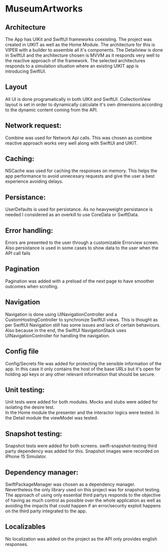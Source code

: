 # MuseumArtworks

## Architecture
The App has UIKit and SwiftUI frameworks coexisting.
The project was created in UIKIT as well as the Home Module. The architecture for this is VIPER with a builder to assemble all it's components.
The Detailview is done in SwIftUI and the architecture chosen is MVVM as it responds very well to the reactive approach of the framework.
The selected architectures responds to a simulation situation where an existing UIKIT app is introducing SwiftUI.

## Layout
All UI is done programatically in both UIKit and SwiftUI. CollectionView layout is set in order to dynamically calculate it's own dimensions according to the dynamic content coming from the API. 

## Network request:
Combine was used for Network Api calls. This was chosen as combine reactive approach works very well along with SwiftUI and UIKIT.

## Caching:
NSCache was used for caching the responses on memory. This helps the app performance to avoid unnecesary requests and give the user a best experience avoiding delays.
 

## Persistance:
UserDefaults is used for persistance. As no heavyweight persistance is needed I considered as an overkill to use CoreData or SwiftData.

## Error handling:
Errors are presented to the user through a customizable Errorview screen. Also persistance is used in some cases to show data to the user when the API call fails

## Pagination
Pagination was added with a preload of the next page to have smoother outcomes when scrolling.  

## Navigation
Navigation is done using UINavigationController and a CustomHostingController to synchronize SwiftUI views.
This is thought as per SwiftUI Navigation still has some issues and lack of certain behaviours. Also because in the end, the SwiftUI NavigationStack uses UINavigationController for handling the navigation.

## Config file
Config/Secrets file was added for protecting the sensible information of the app. In this case it only contains the host of the base URLs but it's open for holding api keys or any other relevant information that should be secure.

## Unit testing:
Unit tests were added for both modules. Mocks and stubs were added for isolating the desire test.  
In the Home module the presenter and the interactor logics were tested. 
In the Detail module the viewModel was tested.

## Snapshot testing:
Snapshot tests were added for both screens. swift-snapshot-testing third party dependency was added for this. Snapshot images were recorded on iPhone 15 Simulator. 

## Dependency manager:
SwiftPackageManager was chosen as a dependency manager. Nevertheless the only library used on this project was for snapshot testing. 
The approach of using only essential third partys responds to the objective of having as much control as possible over the whole application as well as avoiding the impacts that could happen if an error/security exploit happens on the third party integrated to the app. 

## Localizables
No localization was added on the project as the API only provides english responses.
